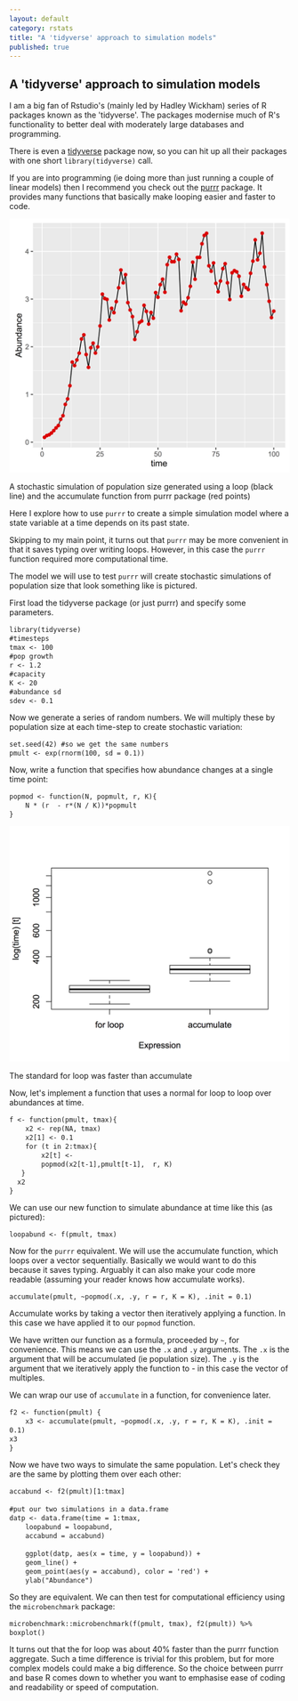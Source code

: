 ```yaml
---
layout: default
category: rstats
title: "A 'tidyverse' approach to simulation models"
published: true
---
```


## A 'tidyverse' approach to simulation models

I am a big fan of Rstudio's (mainly led by Hadley Wickham) series of R packages known as the 'tidyverse'.  The packages modernise much of R's functionality to better deal with moderately large databases and programming.

There is even a [tidyverse](https://cran.r-project.org/web/packages/tidyverse/index.html) package now, so you can hit up all their packages with one short `library(tidyverse)` call.

If you are into programming (ie doing more than just running a couple of linear models) then I recommend you check out the [purrr](https://cran.r-project.org/web/packages/purrr/index.html) package. It provides many functions that basically make looping easier and faster to code.

<div class = "image_caption">
<img src ="/images/popsim.png" alt="" class="image_float"/>
<p> A stochastic simulation of population size generated using a loop (black line) and the accumulate function from purrr package (red points) </p>
</div>


Here I explore how to use `purrr` to create a simple simulation model where a state variable at a time depends on its past state.

Skipping to my main point, it turns out that `purrr` may be more convenient in that it saves typing over writing loops. However, in this case the `purrr` function required more computational time.

The model we will use to test `purrr` will create stochastic simulations of population size that look something like is pictured.

First load the tidyverse package (or just purrr) and specify some parameters.

    library(tidyverse)
    #timesteps
    tmax <- 100
    #pop growth
    r <- 1.2
    #capacity
    K <- 20
    #abundance sd
    sdev <- 0.1


Now we generate a series of random numbers. We will multiply these by population size at each time-step to create stochastic variation:

    set.seed(42) #so we get the same numbers
    pmult <- exp(rnorm(100, sd = 0.1))

Now, write a function that specifies how abundance changes at a single time point:

    popmod <- function(N, popmult, r, K){
        N * (r  - r*(N / K))*popmult
    }

<div class = "image_caption">
<img src ="/images/popsim_time.png" alt="" class="image_float"/>
<p> The standard for loop was faster than accumulate </p>
</div>

Now, let's implement a function that uses a normal for loop to loop over abundances at time.

    f <- function(pmult, tmax){
	    x2 <- rep(NA, tmax)
	    x2[1] <- 0.1
	    for (t in 2:tmax){
	        x2[t] <-
            popmod(x2[t-1],pmult[t-1],  r, K)
	   }
	  x2
    }

We can use our new function to simulate abundance at time like this (as pictured):

    loopabund <- f(pmult, tmax)

Now for the `purrr` equivalent.  We will use the accumulate function, which loops over a vector sequentially. Basically we would want to do this because it saves typing. Arguably it can also make your code more readable (assuming your reader knows how accumulate works).

    accumulate(pmult, ~popmod(.x, .y, r = r, K = K), .init = 0.1)

Accumulate works by taking a vector then iteratively applying a function. In this case we have applied it to our `popmod` function.

We have written our function as a formula, proceeded by `~`, for convenience. This means we can use the `.x` and `.y` arguments. The `.x` is the argument that will be accumulated (ie population size). The `.y` is the argument that we iteratively apply the function to - in this case the vector of multiples.

We can wrap our use of `accumulate` in a function, for convenience later.

    f2 <- function(pmult) {
	    x3 <- accumulate(pmult, ~popmod(.x, .y, r = r, K = K), .init = 0.1)
    x3
    }

Now we have two ways to simulate the same population. Let's check they are the same by plotting them over each other:

    accabund <- f2(pmult)[1:tmax]

    #put our two simulations in a data.frame
    datp <- data.frame(time = 1:tmax,
        loopabund = loopabund,
        accabund = accabund)

        ggplot(datp, aes(x = time, y = loopabund)) +
        geom_line() +
        geom_point(aes(y = accabund), color = 'red') +
        ylab("Abundance")

So they are equivalent. We can then test for computational efficiency using the `microbenchmark` package:

    microbenchmark::microbenchmark(f(pmult, tmax), f2(pmult)) %>% boxplot()

It turns out that the for loop was about 40% faster than the purrr function aggregate. Such a time difference is trivial for this problem, but for more complex models could make a big difference. So the choice between purrr and base R comes down to whether you want to emphasise ease of coding and readability or speed of computation.
